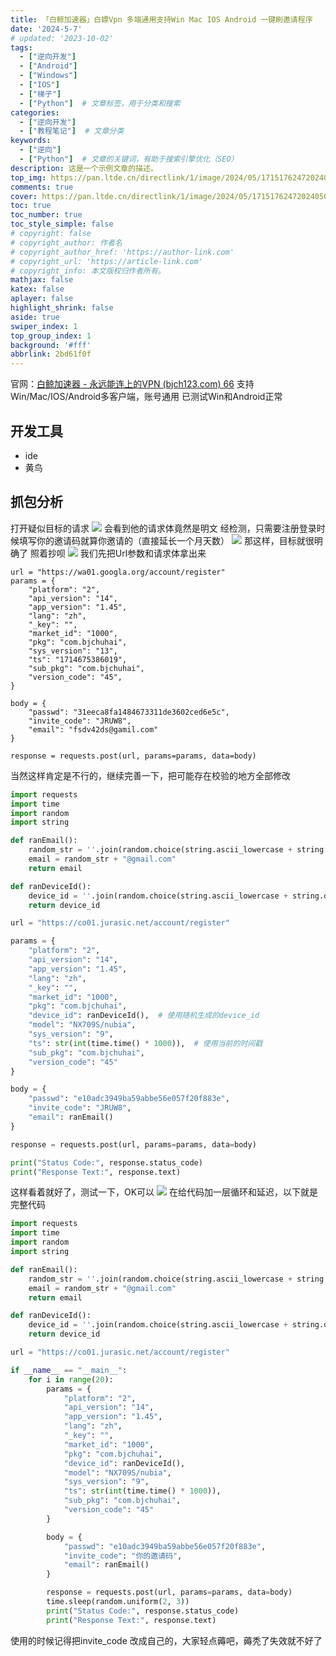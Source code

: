 ```yaml
---
title: 「白鲸加速器」白嫖Vpn 多端通用支持Win Mac IOS Android 一键刷邀请程序
date: '2024-5-7'
# updated: '2023-10-02'
tags: 
  - ["逆向开发"]
  - ["Android"]
  - ["Windows"]
  - ["IOS"]
  - ["梯子"]
  - ["Python"]  # 文章标签，用于分类和搜索
categories: 
  - ["逆向开发"]
  - ["教程笔记"]  # 文章分类
keywords: 
  - ["逆向"]
  - ["Python"]  # 文章的关键词，有助于搜索引擎优化（SEO）
description: 这是一个示例文章的描述。
top_img: https://pan.ltde.cn/directlink/1/image/2024/05/17151762472024050813504712.png
comments: true
cover: https://pan.ltde.cn/directlink/1/image/2024/05/17151762472024050813504712.png
toc: true
toc_number: true
toc_style_simple: false
# copyright: false
# copyright_author: 作者名
# copyright_author_href: 'https://author-link.com'
# copyright_url: 'https://article-link.com'
# copyright_info: 本文版权归作者所有。
mathjax: false
katex: false
aplayer: false
highlight_shrink: false
aside: true
swiper_index: 1
top_group_index: 1
background: '#fff'
abbrlink: 2bd61f0f
---
```



官网：[白鲸加速器 - 永远能连上的VPN (bjch123.com) 66](https://www.bjch123.com/)
支持Win/Mac/IOS/Android多客户端，账号通用
已测试Win和Android正常

## 开发工具
- ide
- 黄鸟
## 抓包分析

打开疑似目标的请求
![](https://pan.ltde.cn/directlink/1/image/2024/05/17151763942024050813531453.png)
会看到他的请求体竟然是明文
经检测，只需要注册登录时候填写你的邀请码就算你邀请的（直接延长一个月天数）
![](../doc/PastKing_2024-05-07_12-08-22.png)
那这样，目标就很明确了
照着抄呗
![](../doc/PastKing_2024-05-07_12-16-10.png)
我们先把Url参数和请求体拿出来
```
url = "https://wa01.googla.org/account/register"
params = {
    "platform": "2",
    "api_version": "14",
    "app_version": "1.45",
    "lang": "zh",
    "_key": "",
    "market_id": "1000",
    "pkg": "com.bjchuhai",
    "sys_version": "13",
    "ts": "1714675386019",
    "sub_pkg": "com.bjchuhai",
    "version_code": "45",
}

body = {
    "passwd": "31eeca8fa1484673311de3602ced6e5c",
    "invite_code": "JRUW8",
    "email": "fsdv42ds@gamil.com"
}

response = requests.post(url, params=params, data=body)
```

当然这样肯定是不行的，继续完善一下，把可能存在校验的地方全部修改
```Python
import requests
import time
import random
import string

def ranEmail():
    random_str = ''.join(random.choice(string.ascii_lowercase + string.digits) for _ in range(random.randint(5, 8)))
    email = random_str + "@gmail.com"
    return email

def ranDeviceId():
    device_id = ''.join(random.choice(string.ascii_lowercase + string.digits) for _ in range(len("rk_dbf7a4a5b8294d988ea07ccd1b06e82b")))
    return device_id

url = "https://co01.jurasic.net/account/register"

params = {
    "platform": "2",
    "api_version": "14",
    "app_version": "1.45",
    "lang": "zh",
    "_key": "",
    "market_id": "1000",
    "pkg": "com.bjchuhai",
    "device_id": ranDeviceId(),  # 使用随机生成的device_id
    "model": "NX709S/nubia",
    "sys_version": "9",
    "ts": str(int(time.time() * 1000)),  # 使用当前的时间戳
    "sub_pkg": "com.bjchuhai",
    "version_code": "45"
}

body = {
    "passwd": "e10adc3949ba59abbe56e057f20f883e",
    "invite_code": "JRUW8",
    "email": ranEmail()
}

response = requests.post(url, params=params, data=body)

print("Status Code:", response.status_code)
print("Response Text:", response.text)
```

这样看着就好了，测试一下，OK可以
![](../doc/PastKing_2024-05-07_12-36-25.png)
在给代码加一层循环和延迟，以下就是完整代码
```Python
import requests
import time
import random
import string

def ranEmail():
    random_str = ''.join(random.choice(string.ascii_lowercase + string.digits) for _ in range(random.randint(5, 8)))
    email = random_str + "@gmail.com"
    return email

def ranDeviceId():
    device_id = ''.join(random.choice(string.ascii_lowercase + string.digits) for _ in range(len("rk_dbf7a4a5b8294d988ea07ccd1b06e82b")))
    return device_id

url = "https://co01.jurasic.net/account/register"

if __name__ == "__main__":
    for i in range(20):
        params = {
            "platform": "2",
            "api_version": "14",
            "app_version": "1.45",
            "lang": "zh",
            "_key": "",
            "market_id": "1000",
            "pkg": "com.bjchuhai",
            "device_id": ranDeviceId(),
            "model": "NX709S/nubia",
            "sys_version": "9",
            "ts": str(int(time.time() * 1000)),
            "sub_pkg": "com.bjchuhai",
            "version_code": "45"
        }

        body = {
            "passwd": "e10adc3949ba59abbe56e057f20f883e",
            "invite_code": "你的邀请码",
            "email": ranEmail()
        }

        response = requests.post(url, params=params, data=body)
        time.sleep(random.uniform(2, 3))
        print("Status Code:", response.status_code)
        print("Response Text:", response.text)
```


使用的时候记得把invite_code 改成自己的，大家轻点薅吧，薅秃了失效就不好了
